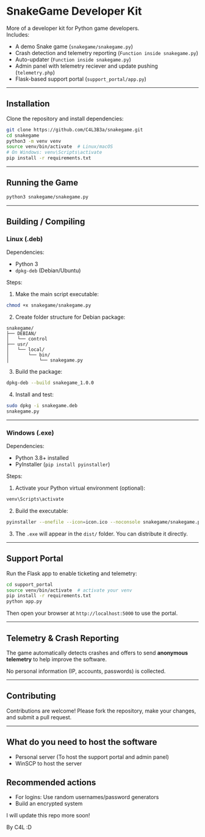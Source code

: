 # SnakeGame Developer Kit

More of a developer kit for Python game developers.  
Includes:

- A demo Snake game (`snakegame/snakegame.py`)
- Crash detection and telemetry reporting (`Function inside snakegame.py`)
- Auto-updater (`Function inside snakegame.py`)
- Admin panel with telemetry reciever and update pushing (`telemetry.php`)
- Flask-based support portal (`support_portal/app.py`)

---

## Installation

Clone the repository and install dependencies:

```bash
git clone https://github.com/C4L3B3a/snakegame.git
cd snakegame
python3 -m venv venv
source venv/bin/activate  # Linux/macOS
# On Windows: venv\Scripts\activate
pip install -r requirements.txt
````

---

## Running the Game

```bash
python3 snakegame/snakegame.py
```

---

## Building / Compiling

### Linux (.deb)

Dependencies:

* Python 3
* `dpkg-deb` (Debian/Ubuntu)

Steps:

1. Make the main script executable:

```bash
chmod +x snakegame/snakegame.py
```

2. Create folder structure for Debian package:

```
snakegame/
├── DEBIAN/
│   └── control
├── usr/
│   └── local/
│       └── bin/
│           └── snakegame.py
```

3. Build the package:

```bash
dpkg-deb --build snakegame_1.0.0
```

4. Install and test:

```bash
sudo dpkg -i snakegame.deb
snakegame.py
```

---

### Windows (.exe)

Dependencies:

* Python 3.8+ installed
* PyInstaller (`pip install pyinstaller`)

Steps:

1. Activate your Python virtual environment (optional):

```powershell
venv\Scripts\activate
```

2. Build the executable:

```bash
pyinstaller --onefile --icon=icon.ico --noconsole snakegame/snakegame.py
```

3. The `.exe` will appear in the `dist/` folder. You can distribute it directly.

---

## Support Portal

Run the Flask app to enable ticketing and telemetry:

```bash
cd support_portal
source venv/bin/activate  # activate your venv
pip install -r requirements.txt
python app.py
```

Then open your browser at `http://localhost:5000` to use the portal.

---

## Telemetry & Crash Reporting

The game automatically detects crashes and offers to send **anonymous telemetry** to help improve the software.

No personal information (IP, accounts, passwords) is collected.

---

## Contributing

Contributions are welcome! Please fork the repository, make your changes, and submit a pull request.

---

## What do you need to host the software

- Personal server (To host the support portal and admin panel)
- WinSCP to host the server

## Recommended actions
- For logins: Use random usernames/password generators
- Build an encrypted system

I will update this repo more soon!

By C4L
:D
